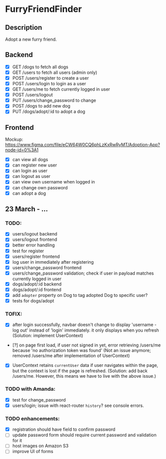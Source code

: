 # FurryFriendFinder

## Description
Adopt a new furry friend.

## Backend
- [x] GET /dogs to fetch all dogs
- [x] GET /users to fetch all users (admin only)
- [x] POST /users/register to create a user
- [x] POST /users/login to login as a user
- [x] GET /users/me to fetch currently logged in user
- [x] POST /users/logout
- [x] PUT /users/change_password to change
- [x] POST /dogs to add new dog
- [x] PUT /dogs/adopt/:id to adopt a dog

## Frontend
Mockup: https://www.figma.com/file/eCW64W0CQ6phLzKxRwRyMT/Adoption-App?node-id=0%3A1

- [x] can view all dogs
- [x] can register new user
- [x] can login as user
- [x] can logout as user
- [x] can view own username when logged in
- [x] can change own password
- [x] can adopt a dog

## 23 March - ...

### TODO:
- [x] users/logout backend
- [x] users/logout frontend
- [x] better error handling
- [x] test for register
- [x] users/register frontend
- [x] log user in immediately after registering
- [x] users/change_password frontend
- [x] users/change_password validation; check if user in payload matches currently logged in user
- [x] dogs/adopt/:id backend
- [x] dogs/adopt/:id frontend
- [x] add `adopter` property on Dog to tag adopted Dog to specific user?
- [x] tests for dogs/adopt

### TOFIX:
- [x] after login successfully, navbar doesn't change to display 'username - log out' instead of 'login' immediately. it only displays when you refresh (Solution: implement UserContext)
- [?] on page first load, if user not signed in yet, error retrieving /users/me because 'no authorization token was found' (Not an issue anymore; removed /users/me after implementation of UserContext)
- [x] UserContext retains `currentUser` data if user navigates within the page, but the context is lost if the page is refreshed. (Solution: add back /users/me. However, this means we have to live with the above issue.)

### TODO with Amanda:
- [x] test for change_password
- [x] users/login; issue with react-router `history`? see console errors.

### TODO enhancements:
- [x] registration should have field to confirm password
- [ ] update password form should require current password and validation for it
- [ ] host images on Amazon S3
- [ ] improve UI of forms
